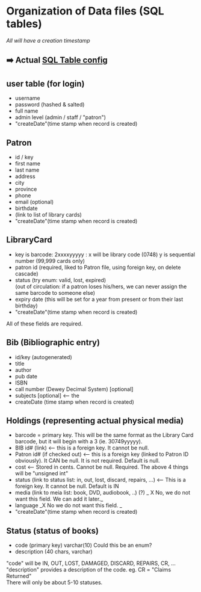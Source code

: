 # Organization of Data files (SQL tables)

_All will have a creation timestamp_

##  ➡️ Actual [SQL Table config](SQL_Tables.md)

## user table (for login)
* username 
* password (hashed & salted)
* full name
* admin level (admin / staff / "patron")
* "createDate"(time stamp when record is created)

## Patron
* id / key
* first name
* last name
* address
* city
* province
* phone
* email (optional)
* birthdate
* (link to list of library cards)
* "createDate"(time stamp when record is created)

## LibraryCard
* key is barcode:  2xxxxyyyyy : x will be library code (0748) y is sequential number (99,999 cards only)
* patron id (required, liked to Patron file, using foreign key, on delete cascade)
* status (try enum: valid, lost, expired)    
 (out of circulation: if a patron loses his/hers, we can never assign the same barcode to someone else)
* expiry date (this will be set for a year from present or from their last birthday)
* "createDate"(time stamp when record is created)

All of these fields are required.

## Bib (Bibliographic entry)
* id/key (autogenerated)
* title 
* author
* pub date
* ISBN
* call number (Dewey Decimal System) [optional]
* subjects [optional]  <-- the 
* createDate (time stamp when record is created)

## Holdings (representing actual physical media)
* barcode = primary key. This will be the same format as the Library Card barcode, but it will begin with a 3 (ie. 30749yyyyy).  
* BIB id# (link) <-- this is a foreign key. It cannot be null.
* Patron id# (if checked out) <-- this is a foreign key (linked to Patron ID obviously). It CAN be null. It is not required. Default is null.
* cost  <-- Stored in cents. Cannot be null. Required.
The above 4 things will be "unsigned int"
* status (link to status list: in, out, lost, discard, repairs, ...) <-- This is a foreign key. It cannot be null. Default is IN
* media (link to meia list: book, DVD, audiobook, ..) (?) _ X No, we do not want this field. We can add it later._
* language _X No we do not want this field. _
* "createDate"(time stamp when record is created)

## Status (status of books)
* code (primary key) varchar(10)    Could this be an enum?
* description (40 chars, varchar)

"code" will be IN, OUT, LOST, DAMAGED, DISCARD, REPAIRS, CR, ...     
"description" provides a description of the code. eg. CR = "Claims Returned"    
There will only be about 5-10 statuses.    

